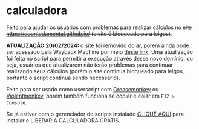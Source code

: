 # calculadora

Feito para ajudar os usuários com problemas para realizar cálculos no ~~site https://doentedamental.github.io/ (o site é bloqueado para leigos)~~.

**ATUALIZAÇÃO 20/02/2024:** o site foi removido do ar, porém ainda pode ser acessado pela Wayback Machine por meio [deste link](https://web.archive.org/web/20201216022800/https://doentedamental.github.io/). Uma atualização foi feita no script para permitir a execução através desse novo domínio, ou seja, usuários que atualizarem não terão problemas para continuar realizando seus cálculos (porém o site continua bloqueado para leigos, portanto o script continua sendo necessário).

Feito para ser usado como userscript com [Greasemonkey](https://addons.mozilla.org/pt-BR/firefox/addon/greasemonkey/) ou [Violentmonkey](https://addons.mozilla.org/pt-BR/firefox/addon/violentmonkey/), porém também funciona se copiar e colar em `F12 > Console`.

Se já estiver com o gerenciador de scripts instalado [CLIQUE AQUI](https://github.com/rfelipe03/calculadora/raw/main/main.user.js) para instalar e LIBERAR A CALCULADORA GRÁTIS.
